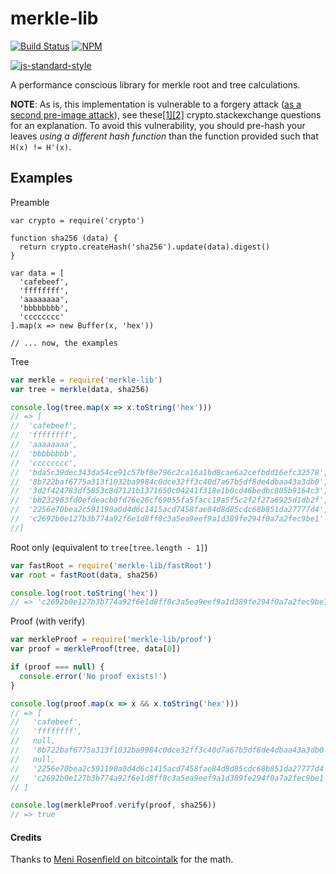 # merkle-lib

[![Build Status](https://travis-ci.org/bitcoinjs/merkle-lib.png?branch=master)](https://travis-ci.org/bitcoinjs/merkle-lib)
[![NPM](https://img.shields.io/npm/v/merkle-lib.svg)](https://www.npmjs.org/package/merkle-lib)

[![js-standard-style](https://cdn.rawgit.com/feross/standard/master/badge.svg)](https://github.com/feross/standard)

A performance conscious library for merkle root and tree calculations.

**NOTE**: As is,  this implementation is vulnerable to a forgery attack ([as a second pre-image attack](https://en.wikipedia.org/wiki/Merkle_tree#Second_preimage_attack)), see these[\[1\]](https://crypto.stackexchange.com/questions/2106/what-is-the-purpose-of-using-different-hash-functions-for-the-leaves-and-interna)[\[2\]](https://crypto.stackexchange.com/questions/43430/what-is-the-reason-to-separate-domains-in-the-internal-hash-algorithm-of-a-merkl) crypto.stackexchange questions for an explanation.
To avoid this vulnerability,  you should pre-hash your leaves *using a different hash function* than the function provided such that `H(x) != H'(x)`.


## Examples
Preamble
``` javscript
var crypto = require('crypto')

function sha256 (data) {
  return crypto.createHash('sha256').update(data).digest()
}

var data = [
  'cafebeef',
  'ffffffff',
  'aaaaaaaa',
  'bbbbbbbb',
  'cccccccc'
].map(x => new Buffer(x, 'hex'))

// ... now, the examples
```

Tree
``` javascript
var merkle = require('merkle-lib')
var tree = merkle(data, sha256)

console.log(tree.map(x => x.toString('hex')))
// => [
//  'cafebeef',
//  'ffffffff',
//  'aaaaaaaa',
//  'bbbbbbbb',
//  'cccccccc',
//  'bda5c39dec343da54ce91c57bf8e796c2ca16a1bd8cae6a2cefbdd16efc32578',
//  '8b722baf6775a313f1032ba9984c0dce32ff3c40d7a67b5df8de4dbaa43a3db0',
//  '3d2f424783df5853c8d7121b1371650c04241f318e1b0cd46bedbc805b9164c3',
//  'bb232963fd0efdeacb0fd76e26cf69055fa5facc19a5f5c2f2f27a6925d1db2f',
//  '2256e70bea2c591190a0d4d6c1415acd7458fae84d8d85cdc68b851da27777d4',
//  'c2692b0e127b3b774a92f6e1d8ff8c3a5ea9eef9a1d389fe294f0a7a2fec9be1'
//]
```

Root only (equivalent to `tree[tree.length - 1]`)
``` javascript
var fastRoot = require('merkle-lib/fastRoot')
var root = fastRoot(data, sha256)

console.log(root.toString('hex'))
// => 'c2692b0e127b3b774a92f6e1d8ff8c3a5ea9eef9a1d389fe294f0a7a2fec9be1'
```

Proof (with verify)
``` javascript
var merkleProof = require('merkle-lib/proof')
var proof = merkleProof(tree, data[0])

if (proof === null) {
  console.error('No proof exists!')
}

console.log(proof.map(x => x && x.toString('hex')))
// => [
//   'cafebeef',
//   'ffffffff',
//   null,
//   '8b722baf6775a313f1032ba9984c0dce32ff3c40d7a67b5df8de4dbaa43a3db0',
//   null,
//   '2256e70bea2c591190a0d4d6c1415acd7458fae84d8d85cdc68b851da27777d4',
//   'c2692b0e127b3b774a92f6e1d8ff8c3a5ea9eef9a1d389fe294f0a7a2fec9be1'
// ]

console.log(merkleProof.verify(proof, sha256))
// => true
```


#### Credits
Thanks to [Meni Rosenfield on bitcointalk](https://bitcointalk.org/index.php?topic=403231.msg9054025#msg9054025) for the math.
